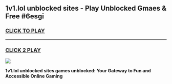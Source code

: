 
## 1v1.lol unblocked sites - Play Unblocked Gmaes & Free #6esgi
<h3>
<a href="https://news.freeplayer.one?title=1v1.lol_unblocked_sites&ref=24F">CLICK TO PLAY</a></h3>
<hr>

<h3>
<a href="https://news.freeplayer.one?title=1v1.lol_unblocked_sites&ref=24F">CLICK 2 PLAY</a>
  
</h3>

<a href="https://news.freeplayer.one?title=1v1.lol_unblocked_sites&ref=24F/"><img src="https://clearcache.store/games.png"></a>


**1v1.lol unblocked sites games unblocked: Your Gateway to Fun and Accessible Online Gaming**
